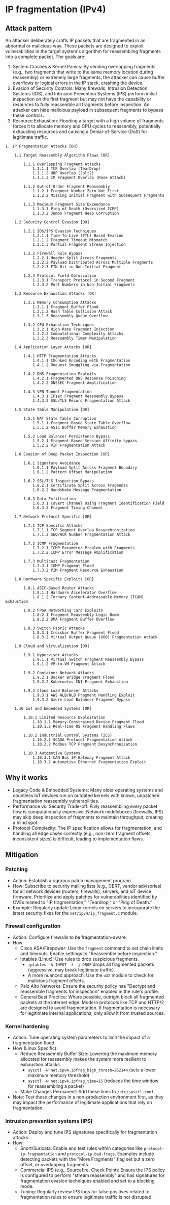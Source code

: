 # IP fragmentation (IPv4)

## Attack pattern

An attacker deliberately crafts IP packets that are fragmented in an abnormal or malicious way. These packets are designed to exploit vulnerabilities in the target system's algorithm for reassembling fragments into a complete packet. The goals are:

1. System Crashes & Kernel Panics: By sending overlapping fragments (e.g., two fragments that write to the same memory location during reassembly) or extremely large fragments, the attacker can cause buffer overflows or logical errors in the IP stack, crashing the device.
2. Evasion of Security Controls: Many firewalls, Intrusion Detection Systems (IDS), and Intrusion Prevention Systems (IPS) perform initial inspection on the first fragment but may not have the capability or resources to fully reassemble all fragments before inspection. An attacker can hide malicious payload in subsequent fragments to bypass these controls.
3. Resource Exhaustion: Flooding a target with a high volume of fragments forces it to allocate memory and CPU cycles to reassembly, potentially exhausting resources and causing a Denial-of-Service (DoS) for legitimate traffic.

```text
1. IP Fragmentation Attacks [OR]

    1.1 Target Reassembly Algorithm Flaws [OR]
    
        1.1.1 Overlapping Fragment Attacks
            1.1.1.1 TCP Overlap (TearDrop)
            1.1.1.2 UDP Overlap (Jolt2)
            1.1.1.3 IP Fragment Overlap (Rose Attack)
            
        1.1.2 Out-of-Order Fragment Reassembly
            1.1.2.1 Fragment Number Zero Not First
            1.1.2.2 Missing Initial Fragment with Subsequent Fragments
            
        1.1.3 Maximum Fragment Size Exceedance
            1.1.3.1 Ping of Death (Oversized ICMP)
            1.1.3.2 Jumbo Fragment Heap Corruption
            
    1.2 Security Control Evasion [OR]
    
        1.2.1 IDS/IPS Evasion Techniques
            1.2.1.1 Time-To-Live (TTL) Based Evasion
            1.2.1.2 Fragment Timeout Mismatch
            1.2.1.3 Partial Fragment Stream Injection
            
        1.2.2 Firewall Rule Bypass
            1.2.2.1 Header Split Across Fragments
            1.2.2.2 Payload Distributed Across Multiple Fragments
            1.2.2.3 FIN Bit in Non-Initial Fragment
            
        1.2.3 Protocol Field Obfuscation
            1.2.3.1 Transport Protocol in Second Fragment
            1.2.3.2 Port Numbers in Non-Initial Fragments
            
    1.3 Resource Exhaustion Attacks [OR]
    
        1.3.1 Memory Consumption Attacks
            1.3.1.1 Fragment Buffer Flood
            1.3.1.2 Hash Table Collision Attack
            1.3.1.3 Reassembly Queue Overflow
            
        1.3.2 CPU Exhaustion Techniques
            1.3.2.1 High-Rate Fragment Injection
            1.3.2.2 Computational Complexity Attacks
            1.3.2.3 Reassembly Timer Manipulation
            
    1.4 Application Layer Attacks [OR]
    
        1.4.1 HTTP Fragmentation Attacks
            1.4.1.1 Chunked Encoding with Fragmentation
            1.4.1.2 Request Smuggling via Fragmentation
            
        1.4.2 DNS Fragmentation Exploits
            1.4.2.1 Fragmented DNS Response Poisoning
            1.4.2.2 DNSSEC Fragment Amplification
            
        1.4.3 VPN Tunnel Fragmentation
            1.4.3.1 IPsec Fragment Reassembly Bypass
            1.4.3.2 SSL/TLS Record Fragmentation Attack
            
    1.5 State Table Manipulation [OR]
    
        1.5.1 NAT State Table Corruption
            1.5.1.1 Fragment-Based State Table Overflow
            1.5.1.2 ASIC Buffer Memory Exhaustion
            
        1.5.2 Load Balancer Persistence Bypass
            1.5.2.1 Fragment-Based Session Affinity bypass
            1.5.2.2 VIP Fragmentation Attack
            
    1.6 Evasion of Deep Packet Inspection [OR]
    
        1.6.1 Signature Avoidance
            1.6.1.1 Payload Split Across Fragment Boundary
            1.6.1.2 Pattern Offset Manipulation
            
        1.6.2 SSL/TLS Inspection Bypass
            1.6.2.1 Certificate Split Across Fragments
            1.6.2.2 Handshake Message Fragmentation
            
        1.6.3 Data Exfiltration
            1.6.3.1 Covert Channel Using Fragment Identification Field
            1.6.3.2 Fragment Timing Channel
            
    1.7 Network Protocol Specific [OR]
    
        1.7.1 TCP Specific Attacks
            1.7.1.1 TCP Segment Overlap Desynchronization
            1.7.1.2 SEQ/ACK Number Fragmentation Attack
            
        1.7.2 ICMP Fragmentation
            1.7.2.1 ICMP Parameter Problem with Fragments
            1.7.2.2 ICMP Error Message Amplification
            
        1.7.3 Multicast Fragmentation
            1.7.3.1 IGMP Fragment Flood
            1.7.3.2 PIM Fragment Resource Exhaustion
            
    1.8 Hardware Specific Exploits [OR]
    
        1.8.1 ASIC-Based Router Attacks
            1.8.1.1 Hardware Accelerator Overflow
            1.8.1.2 Ternary Content-Addressable Memory (TCAM) Exhaustion
            
        1.8.2 FPGA Networking Card Exploits
            1.8.2.1 Fragment Reassembly Logic Bomb
            1.8.2.2 DMA Fragment Buffer Overflow
            
        1.8.3 Switch Fabric Attacks
            1.8.3.1 Crossbar Buffer Fragment Flood
            1.8.3.2 Virtual Output Queue (VOQ) Fragmentation Attack
            
    1.9 Cloud and Virtualization [OR]
    
        1.9.1 Hypervisor Attacks
            1.9.1.1 Virtual Switch Fragment Reassembly Bypass
            1.9.1.2 VM-to-VM Fragment Attack
            
        1.9.2 Container Network Attacks
            1.9.2.1 Docker Bridge Fragment Flood
            1.9.2.2 Kubernetes CNI Fragment Exhaustion
            
        1.9.3 Cloud Load Balancer Attacks
            1.9.3.1 AWS ALB/NLB Fragment Handling Exploit
            1.9.3.2 Azure Load Balancer Fragment Bypass
            
    1.10 IoT and Embedded Systems [OR]
    
        1.10.1 Limited Resource Exploitation
            1.10.1.1 Memory-Constrained Device Fragment Flood
            1.10.1.2 Real-Time OS Fragment Handling Flaws
            
        1.10.2 Industrial Control Systems (ICS)
            1.10.2.1 SCADA Protocol Fragmentation Attack
            1.10.2.2 Modbus TCP Fragment Desynchronization
            
        1.10.3 Automotive Systems
            1.10.3.1 CAN Bus IP Gateway Fragment Attack
            1.10.3.2 Automotive Ethernet Fragmentation Exploit
```

## Why it works

-   Legacy Code & Embedded Systems: Many older operating systems and countless IoT devices run on outdated kernels with known, unpatched fragmentation reassembly vulnerabilities.
-   Performance vs. Security Trade-off: Fully reassembling every packet flow is computationally expensive. Network middleboxes (firewalls, IPS) may skip deep inspection of fragments to maintain throughput, creating a blind spot.
-   Protocol Complexity: The IP specification allows for fragmentation, and handling all edge cases correctly (e.g., non-zero fragment offsets, inconsistent sizes) is difficult, leading to implementation flaws.

## Mitigation

### Patching

-   Action: Establish a rigorous patch management program.
-   How: Subscribe to security mailing lists (e.g., CERT, vendor advisories) for all network devices (routers, firewalls), servers, and IoT device firmware. Prioritize and apply patches for vulnerabilities identified by CVEs related to "IP fragmentation," "Teardrop," or "Ping of Death."
-   Example: Regularly update Linux kernels on servers to incorporate the latest security fixes for the `net/ipv4/ip_fragment.c` module.

### Firewall configuration

-   Action: Configure firewalls to be fragmentation-aware.
-   How:
    -   Cisco ASA/Firepower: Use the `fragment` command to set chain limits and timeouts. Enable settings to "Reassemble before inspection."
    -   iptables (Linux): Use rules to drop suspicious fragments.
        -   `iptables -A INPUT -f -j DROP` drops all fragmented packets (aggressive, may break legitimate traffic).
        -   A more nuanced approach: Use the `u32` module to check for malicious fragment offsets.
    -   Palo Alto Networks: Ensure the security policy has "Decrypt and reassemble fragments for inspection" enabled in the rule's profile.
    -   General Best Practice: Where possible, outright block all fragmented packets at the internet edge. Modern protocols like TCP and HTTP/2 are designed to avoid fragmentation. If fragmentation is necessary for legitimate internal applications, only allow it from trusted sources.

### Kernel hardening

-   Action: Tune operating system parameters to limit the impact of a fragmentation flood.
-   How (Linux Specific):
    -   Reduce Reassembly Buffer Size: Lowering the maximum memory allocated for reassembly makes the system more resilient to exhaustion attacks.
        -   `sysctl -w net.ipv4.ipfrag_high_thresh=262144` (sets a lower maximum memory threshold)
        -   `sysctl -w net.ipv4.ipfrag_time=15` (reduces the time window for reassembling a packet)
    -   Make Changes Permanent: Add these lines to `/etc/sysctl.conf`.
-   Note: Test these changes in a non-production environment first, as they may impact the performance of legitimate applications that rely on fragmentation.

### Intrusion prevention systems (IPS)

-   Action: Deploy and tune IPS signatures specifically for fragmentation attacks.
-   How:
    -   Snort/Suricata: Enable and test rules within categories like `protocol-ip-fragmentation` and `protocol-ip-bad-frags`. Examples include detecting packets with the "More Fragments" flag set but a zero offset, or overlapping fragments.
    -   Commercial IPS (e.g., Sourcefire, Check Point): Ensure the IPS policy is configured to perform "stream reassembly" and has signatures for fragmentation evasion techniques enabled and set to a blocking mode.
    -   Tuning: Regularly review IPS logs for false positives related to fragmentation rules to ensure legitimate traffic is not disrupted.
